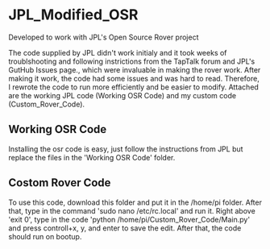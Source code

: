 # JPL_Modified_OSR
Developed to work with JPL's Open Source Rover project

The code supplied by JPL didn't work initialy and it took weeks of troublshooting and following instrictions from the TapTalk forum and JPL's GutHub Issues page., which were invaluable in making the rover work. After making it work, the code had some issues and was hard to read. Therefore, I rewrote the code to run more efficiently and be easier to modify. Attached are the working JPL code (Working OSR Code) and my custom code (Custom_Rover_Code).

## Working OSR Code
Installing the osr code is easy, just follow the instructions from JPL but replace the files in the 'Working OSR Code' folder.

## Costom Rover Code
To use this code, download this folder and put it in the /home/pi folder. After that, type in the command 'sudo nano /etc/rc.local' and run it. Right above 'exit 0', type in the code 'python /home/pi/Custom_Rover_Code/Main.py' and press controll+x, y, and enter to save the edit. After that, the code should run on bootup.
